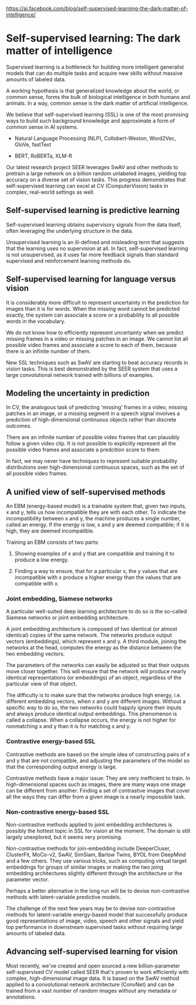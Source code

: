 https://ai.facebook.com/blog/self-supervised-learning-the-dark-matter-of-intelligence/

# Self-supervised learning: The dark matter of intelligence #

Supervised learning is a bottleneck for building more intelligent generalist models that can do multiple tasks and acquire new skills without massive amounts of labeled data.

A working hypothesis is that generalized knowledge about the world, or common sense, forms the bulk of biological intelligence in both humans and animals. In a way, common sense is the dark matter of artificial intelligence.

We believe that self-supervised learning (SSL) is one of the most promising ways to build such background knowledge and approximate a form of common sense in AI systems.

- Natural Language Processing (NLP), Collobert-Weston, Word2Vec, GloVe, fastText
  
- BERT, RoBERTa, XLM-R

Our latest research project SEER leverages SwAV and other methods to pretrain a large network on a billion random unlabeled images, yielding top accuracy on a diverse set of vision tasks. This progress demonstrates that self-supervised learning can excel at CV (ComputerVision) tasks in complex, real-world settings as well.

## Self-supervised learning is predictive learning ##

Self-supervised learning obtains supervisory signals from the data itself, often leveraging the underlying structure in the data.

Unsupervised learning is an ill-defined and misleading term that suggests that the learning uses no supervision at all. In fact, self-supervised learning is not unsupervised, as it uses far more feedback signals than standard supervised and reinforcement learning methods do.

## Self-supervised learning for language versus vision ##

It is considerably more difficult to represent uncertainty in the prediction for images than it is for words. When the missing word cannot be predicted exactly, the system can associate a score or a probability to all possible words in the vocabulary.

We do not know how to efficiently represent uncertainty when we predict missing frames in a video or missing patches in an image. We cannot list all possible video frames and associate a score to each of them, because there is an infinite number of them.

New SSL techniques such as SwAV are starting to beat accuracy records in vision tasks. This is best demonstrated by the SEER system that uses a large convolutional network trained with billions of examples.

## Modeling the uncertainty in prediction ##

In CV, the analogous task of predicting 'missing' frames in a video, missing patches in an image, or a missing segment in a speech signal involves a prediction of high-dimensional continuous objects rather than discrete outcomes. 

There are an infinite number of possible video frames that can plausibly follow a given video clip. It is not possible to explicitly represent all the possible video frames and associate a predcition score to them.

In fact, we may never have techniques to represent suitable probability distributions over high-dimensional continuous spaces, such as the set of all possible video frames.

## A unified view of self-supervised methods ##

An EBM (energy-based model) is a trainable system that, given two inputs, x and y, tells us how incompatible they are with each other. To indicate the incompatibility between x and y, the machine produces a single number, called an energy. If the energy is low, x and y are deemed compatible; if it is high, they are deemed incompatible.

Training an EBM consists of two parts:

1. Showing examples of x and y that are compatible and training it to produce a low energy.

2. Finding a way to ensure, that for a particular x, the y values that are incompatible with x produce a higher energy than the values that are compatible with x.

### Joint embedding, Siamese networks ###

A particular well-suited deep learning architecture to do so is the so-called Siamese networks or joint embedding architecture.

A joint embedding architecture is composed of two identical (or almost identical) copies of the same network. The networks produce output vectors (embeddings), which represent x and y. A third module, joining the networks at the head, computes the energy as the distance between the two embedding vectors.

The parameters of the networks can easily be adjusted so that their outputs move closer together. This will ensure that the network will produce nearly identical representations (or embeddings) of an object, regardless of the particular view of that object.

The difficulty is to make sure that the networks produce high energy, i.e. different embedding vectors, when x and y are different images. Without a specific way to do so, the two networks could happily ignore their inputs and always produce identical output embeddings. This phenomenon is called a collapse. When a collapse occurs, the energy is not higher for nonmatching x and y than it is for matching x and y.

### Contrastive energy-based SSL ###

Contrastive methods are based on the simple idea of constructing pairs of x and y that are not compatible, and adjusting the parameters of the model so that the corresponding output energy is large.

Contrastive methods have a major issue: They are very inefficient to train. In high-dimensional spaces such as images, there are many ways one image can be different from another. Finding a set of contrastive images that cover all the ways they can differ from a given image is a nearly impossible task.

### Non-contrastive energy-based SSL ### 

Non-contrastive methods applied to joint embedding architectures is possibly the hottest topic in SSL for vision at the moment. The domain is still largely unexplored, but it seems very promising.

Non-contrastive methods for join-embedding include DeeperCluser, ClusterFit, MoCo-v2, SwAV, SimSiam, Barlow Twins, BYOL from DeepMind and a few others. They use various tricks, such as computing virtual target embeddings for groups of similar images or making the two joing embedding architectures slightly different through the architecture or the parameter vector.

Perhaps a better alternative in the long run will be to devise non-contrastive methods with latent-variable predictive models.

The challenge of the next few years may be to devise non-contrastive methods for latent-variable energy-based model that successfully produce good representations of image, video, speech and other signals and yield top performance in downstream supervised tasks without requiring large amounts of labeled data.

## Advancing self-supervised learning for vision ##

Most recently, we've created and open sourced a new billion-parameter self-supervised CV model called SEER that's proven to work efficiently with complex, high-dimensional image data. It is based on the SwAV method applied to a convolutional network architecture (ConvNet) and can be trained from a vast number of random images without any metadata or annotations.

